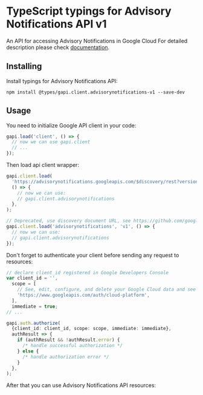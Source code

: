 # TypeScript typings for Advisory Notifications API v1

An API for accessing Advisory Notifications in Google Cloud
For detailed description please check [documentation](https://cloud.google.com/advisory-notifications).

## Installing

Install typings for Advisory Notifications API:

```
npm install @types/gapi.client.advisorynotifications-v1 --save-dev
```

## Usage

You need to initialize Google API client in your code:

```typescript
gapi.load('client', () => {
  // now we can use gapi.client
  // ...
});
```

Then load api client wrapper:

```typescript
gapi.client.load(
  'https://advisorynotifications.googleapis.com/$discovery/rest?version=v1',
  () => {
    // now we can use:
    // gapi.client.advisorynotifications
  },
);
```

```typescript
// Deprecated, use discovery document URL, see https://github.com/google/google-api-javascript-client/blob/master/docs/reference.md#----gapiclientloadname----version----callback--
gapi.client.load('advisorynotifications', 'v1', () => {
  // now we can use:
  // gapi.client.advisorynotifications
});
```

Don't forget to authenticate your client before sending any request to resources:

```typescript
// declare client_id registered in Google Developers Console
var client_id = '',
  scope = [
    // See, edit, configure, and delete your Google Cloud data and see the email address for your Google Account.
    'https://www.googleapis.com/auth/cloud-platform',
  ],
  immediate = true;
// ...

gapi.auth.authorize(
  {client_id: client_id, scope: scope, immediate: immediate},
  authResult => {
    if (authResult && !authResult.error) {
      /* handle successful authorization */
    } else {
      /* handle authorization error */
    }
  },
);
```

After that you can use Advisory Notifications API resources: <!-- TODO: make this work for multiple namespaces -->

```typescript

```
